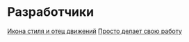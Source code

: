 # Разработчики
[Икона стиля и отец движений](https://github.com/SL1dee36)
[Просто делает свою работу](https://github.com/atxxxm)

